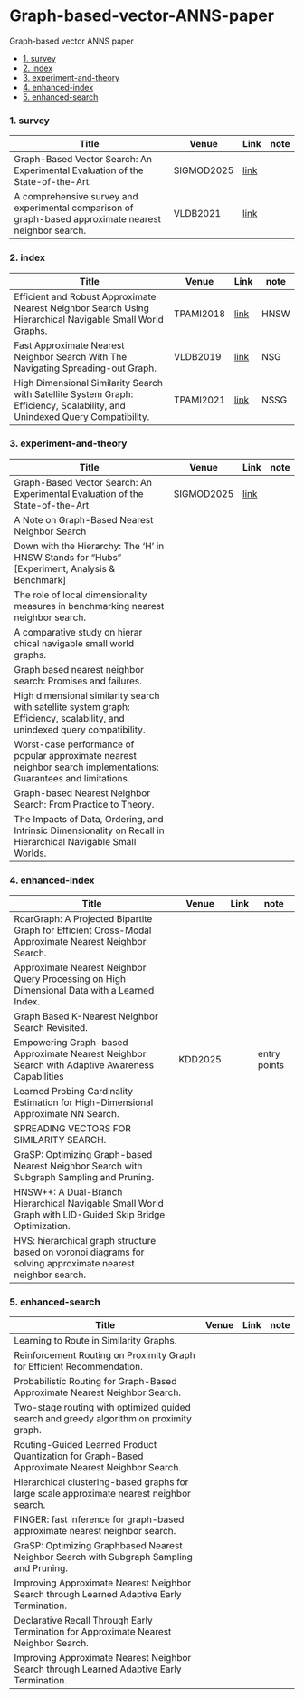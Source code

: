 # Graph-based-vector-ANNS-paper
Graph-based vector ANNS paper


<!-- no-auto-toc -->
- [1. survey](#1-graph-based)
- [2. index](#0-graph-index)
- [3. experiment-and-theory](#1-graph-based)
- [4. enhanced-index](#2-graph-based)
- [5. enhanced-search](#3-graph-based)



### 1.  survey


| Title   | Venue   |  Link   | note |
|---------|---------|--------|--------|
| Graph-Based Vector Search: An Experimental Evaluation of the State-of-the-Art. | SIGMOD2025 |  [link](https://dl.acm.org/doi/abs/10.1145/3709693) | |
| A comprehensive survey and experimental comparison of graph-based approximate nearest neighbor search. | VLDB2021 |  [link](https://www.vldb.org/pvldb/vol14/p1964-wang.pdf) | |

### 2.  index


| Title   | Venue   |  Link   | note |
|---------|---------|--------|--------|
| Efficient and Robust Approximate Nearest Neighbor Search Using Hierarchical Navigable Small World Graphs. | TPAMI2018 |  [link](https://www.researchgate.net/publication/259126397_Approximate_nearest_neighbor_algorithm_based_on_navigable_small_world_graphs) |HNSW|
| Fast Approximate Nearest Neighbor Search With The Navigating Spreading-out Graph. | VLDB2019 | [link](https://www.vldb.org/pvldb/vol12/p461-fu.pdf) |NSG|
| High Dimensional Similarity Search with Satellite System Graph: Efficiency, Scalability, and Unindexed Query Compatibility.| TPAMI2021 | [link](https://arxiv.org/pdf/1907.06146)|NSSG|

### 3.  experiment-and-theory


| Title   | Venue   |  Link   | note |
|---------|---------|--------|--------|
| Graph-Based Vector Search: An Experimental Evaluation of the State-of-the-Art | SIGMOD2025 |  [link](https://dl.acm.org/doi/pdf/10.1145/3709693) | |
| A Note on Graph-Based Nearest Neighbor Search |  |  | |
| Down with the Hierarchy: The ‘H’ in HNSW Stands for “Hubs” [Experiment, Analysis & Benchmark]|  | | |
| The role of local dimensionality measures in benchmarking nearest neighbor search. |  | | |
| A comparative study on hierar chical navigable small world graphs.  |  | | |
| Graph based nearest neighbor search:  Promises and failures.  |  | | |
| High dimensional similarity search with satellite system graph: Efficiency, scalability, and unindexed query compatibility.  |  | | |
| Worst-case performance of popular approximate nearest neighbor search implementations: Guarantees and limitations.  |  | | |
| Graph-based Nearest Neighbor Search: From Practice to Theory.  |  | | |
| The Impacts of Data, Ordering, and Intrinsic Dimensionality on Recall in Hierarchical Navigable Small Worlds.  |  | | |

### 4.  enhanced-index


| Title   | Venue   |  Link   | note |
|---------|---------|--------|--------|
| RoarGraph: A Projected Bipartite Graph for Efficient Cross-Modal Approximate Nearest Neighbor Search. |  |   | |
| Approximate Nearest Neighbor Query Processing on High Dimensional Data with a Learned Index.|  | | |
| Graph Based K-Nearest Neighbor Search Revisited. |  | | |
| Empowering Graph-based Approximate Nearest Neighbor Search with Adaptive Awareness Capabilities| KDD2025 | | entry points |
| Learned Probing Cardinality Estimation for High-Dimensional Approximate NN Search.|  | |  |
| SPREADING VECTORS FOR SIMILARITY SEARCH.|  | |  |
| GraSP: Optimizing Graph-based Nearest Neighbor Search with Subgraph Sampling and Pruning.|  | |  |
| HNSW++: A Dual-Branch Hierarchical Navigable Small World Graph with LID-Guided Skip Bridge Optimization.|  | |  |
|HVS: hierarchical graph structure based on voronoi diagrams for solving approximate nearest neighbor search.|  | |  |

### 5.  enhanced-search


| Title   | Venue   |  Link   | note |
|---------|---------|--------|--------|
| Learning to Route in Similarity Graphs. | | | |
| Reinforcement Routing on Proximity Graph for Efficient Recommendation. | |  |  |
| Probabilistic Routing for Graph-Based Approximate Nearest Neighbor Search.|  | |  |
| Two-stage routing with optimized guided search and greedy algorithm on proximity graph.|  | |  |
| Routing-Guided Learned Product Quantization for Graph-Based Approximate Nearest Neighbor Search.|  | |  |
| Hierarchical clustering-based graphs for large scale approximate nearest neighbor search.|  | |  |
| FINGER: fast inference for graph-based approximate nearest neighbor search.|  | |  |
| GraSP: Optimizing Graphbased Nearest Neighbor Search with Subgraph Sampling and Pruning.|  | |  |
| Improving Approximate Nearest Neighbor Search through Learned Adaptive Early Termination.|  | |  |
| Declarative Recall Through Early Termination for Approximate Nearest Neighbor Search.|  | |  |
| Improving Approximate Nearest Neighbor Search through Learned Adaptive Early Termination.|  | |  |

